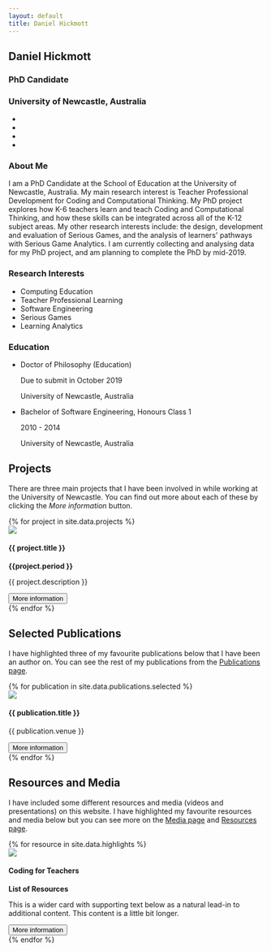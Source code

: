 ```yaml
---
layout: default
title: Daniel Hickmott
---
```


<div class="container">
    <div class="row">
        <div class="col-xs-12 col-md-4">
            <div id="profile">
                <div class="portrait" style="background-image: url('me.jpeg');"></div>
                <div class="portrait-title">
                    <h2>Daniel Hickmott</h2>
                    <h3>PhD Candidate</h3>
                    <h3>University of Newcastle, Australia</h3>
                </div>
                <ul class="network-icon" aria-hidden="true">
                    <li>
                        <a href="mailto:daniel.hickmott@gmail.com" target="_blank" rel="noopener"> <i class="fa fa-envelope big-icon"></i> </a>
                    </li>
                    <li>
                        <a href="https://twitter.com/dan_hickmott" target="_blank" rel="noopener"> <i class="fa fa-twitter big-icon"> </i></a>
                    </li>
                    <li>
                        <a href="https://scholar.google.com.au/citations?user=zEcey6gAAAAJ" target="_blank" rel="noopener"> <i class="ai ai-google-scholar big-icon"> </i></a>
                    </li>
                    <li>
                        <a href="https://www.researchgate.net/profile/Daniel_Hickmott" target="_blank" rel="noopener"> <i class="ai ai-researchgate big-icon"> </i></a>
                    </li>
                </ul>
            </div>
        </div>
        <div class="col-xs-12 col-md-8">
            <h3>About Me</h3> 
            <p>
                I am a PhD Candidate at the School of Education at the University of Newcastle, Australia. 
                My main research interest is Teacher Professional Development for Coding and Computational Thinking. 
                My PhD project explores how K-6 teachers learn and teach Coding and Computational Thinking, and how these skills can be integrated across all of the K-12 subject areas. 
                My other research interests include: the design, development and evaluation of Serious Games, and the analysis of learners' pathways with Serious Game Analytics. 
                I am currently collecting and analysing data for my PhD project, and am planning to complete the PhD by mid-2019.
            </p>
            <div class="row">
                <div class="col-md-5">
                    <h3>Research Interests</h3> 
                    <ul class="ul-interests">
                        <li>Computing Education</li>
                        <li>Teacher Professional Learning</li>          
                        <li>Software Engineering</li>   
                        <li>Serious Games</li>
                        <li>Learning Analytics</li>                            
                    </ul>
                </div>
                <div class="col-md-7">
                    <h3>Education</h3> 
                    <ul class="ul-edu fa-ul">
                        <li>
                            <i class="fa-li fa fa-graduation-cap"></i>
                            <div class="description">
                                <p class="course">Doctor of Philosophy (Education)</p>
                                <p class="dates">Due to submit in October 2019</p>
                                <p class="institution">University of Newcastle, Australia</p>
                            </div>
                        </li>
                        <li>
                            <i class="fa-li fa fa-graduation-cap"></i>
                            <div class="description">
                                <p class="course">Bachelor of Software Engineering, Honours Class 1</p>
                                <p class="dates">2010 - 2014</p>
                                <p class="institution">University of Newcastle, Australia</p>
                            </div>
                        </li>
                    </ul>
                </div>
            </div>
        </div>
    </div>
    <div class="showcase">
        <div class="container">
            <h2>Projects</h2>
            <p>
                There are three main projects that I have been involved in while working at the University of Newcastle. 
                You can find out more about each of these by clicking the <i>More information </i> button.
            </p>
            <div class="row">
            {% for project in site.data.projects %}
                <div class="col-md-4">
                    <div class="card mb-4 box-shadow">
                        <img class="card-img-top" src="{{ project.filePath }}">
                        <div class="card-body">
                            <h4>{{ project.title }}</h4>
                            <strong>{{project.period }}</strong>
                            <p class="card-text">{{ project.description }}</p>
                            <button type="button" class="btn btn-sm btn-info float-right">More information</button>
                        </div>
                    </div>
                </div>
            {% endfor %}
            </div>
        </div>
    </div>
    <div class="showcase">
        <div class="container">
            <h2>Selected Publications</h2>
            <p>I have highlighted three of my favourite publications below that I have been an author on. You can see the rest of my publications from the <a href="pubs">Publications page</a>.</p>
            <div class="row">
            {% for publication in site.data.publications.selected %}
                <div class="col-md-4">
                    <div class="card mb-4 box-shadow">
                        <img class="card-img-top" src="{{ publication.filePath }}">
                        <div class="card-body">
                            <h4>{{ publication.title }}</h4>
                            <p class="card-text">{{ publication.venue }}</p>
                            <button type="button" class="btn btn-sm btn-info float-right">More information</button>
                        </div>
                    </div>
                </div>
            {% endfor %}
            </div>
        </div>
    </div>
    <div class="showcase">
        <div class="container">
            <h2>Resources and Media</h2>
            <p>
                I have included some different resources and media (videos and presentations) on this website.
                I have highlighted my favourite resources and media below but you can see more on the <a href>Media page</a> and <a href>Resources page</a>.
            </p>
            <div class="row">
            {% for resource in site.data.highlights %}
                <div class="col-md-4">
                    <div class="card mb-4 box-shadow">
                        <img class="card-img-top" src="http://pinegrow.com/placeholders/img14.jpg">
                        <div class="card-body">
                            <h4>Coding for Teachers</h4>
                            <b>List of Resources</b>
                            <br>
                            <p class="card-text">This is a wider card with supporting text below as a natural lead-in to additional content. This content is a little bit longer.</p>
                            <button type="button" class="btn btn-sm btn-info float-right">More information</button>
                        </div>
                    </div>
                </div>
            {% endfor %}
            </div>
        </div>
    </div>
</div>